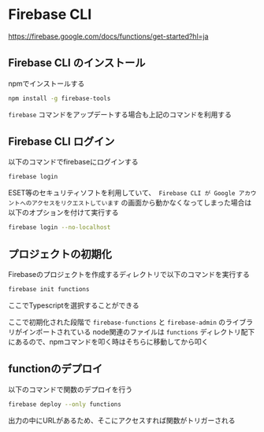 # Firebase CLI
https://firebase.google.com/docs/functions/get-started?hl=ja

## Firebase CLI のインストール
npmでインストールする
```sh
npm install -g firebase-tools
```
`firebase` コマンドをアップデートする場合も上記のコマンドを利用する

## Firebase CLI ログイン
以下のコマンドでfirebaseにログインする
```sh
firebase login
```

ESET等のセキュリティソフトを利用していて、` Firebase CLI が Google アカウントへのアクセスをリクエストしています` の画面から動かなくなってしまった場合は以下のオプションを付けて実行する

```sh
firebase login --no-localhost
```

## プロジェクトの初期化
Firebaseのプロジェクトを作成するディレクトリで以下のコマンドを実行する
```sh
firebase init functions
```
ここでTypescriptを選択することができる

ここで初期化された段階で `firebase-functions` と `firebase-admin` のライブラリがインポートされている
node関連のファイルは `functions` ディレクトリ配下にあるので、npmコマンドを叩く時はそちらに移動してから叩く


## functionのデプロイ
以下のコマンドで関数のデプロイを行う
```sh
firebase deploy --only functions
```
出力の中にURLがあるため、そこにアクセスすれば関数がトリガーされる

